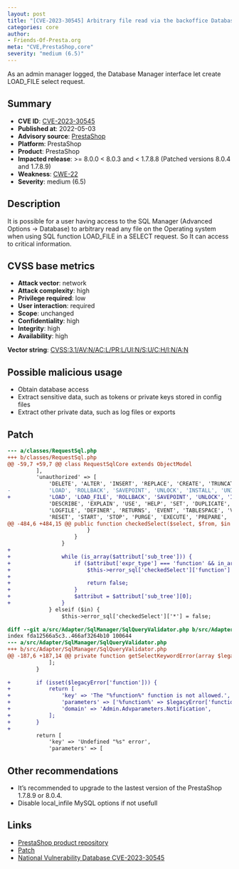 ```yaml
---
layout: post
title: "[CVE-2023-30545] Arbitrary file read via the backoffice Database Manager [DEBATE RUNNING ABOUT SCORING FROM PS CORE]"
categories: core
author:
- Friends-Of-Presta.org
meta: "CVE,PrestaShop,core"
severity: "medium (6.5)"
---
```


As an admin manager logged, the Database Manager interface let create LOAD_FILE select request.

## Summary

* **CVE ID**: [CVE-2023-30545](https://cve.mitre.org/cgi-bin/cvename.cgi?name=CVE-2023-30545)
* **Published at**: 2022-05-03
* **Advisory source**: [PrestaShop](https://github.com/PrestaShop/PrestaShop/security/advisories/GHSA-fh7r-996q-gvcp)
* **Platform**: PrestaShop
* **Product**: PrestaShop
* **Impacted release**: >= 8.0.0 < 8.0.3 and < 1.7.8.8 (Patched versions 8.0.4 and 1.7.8.9)
* **Weakness**: [CWE-22](https://www.cvedetails.com/cwe-details/22/cwe.html)
* **Severity**: medium (6.5)

## Description

It is possible for a user having access to the SQL Manager (Advanced Options -> Database) to arbitrary read any file on the Operating system when using SQL function LOAD_FILE in a SELECT request. So It can access to critical information.

## CVSS base metrics

* **Attack vector**: network
* **Attack complexity**: high
* **Privilege required**: low
* **User interaction**: required
* **Scope**: unchanged
* **Confidentiality**: high
* **Integrity**: high
* **Availability**: high

**Vector string**: [CVSS:3.1/AV:N/AC:L/PR:L/UI:N/S:U/C:H/I:N/A:N](https://nvd.nist.gov/vuln-metrics/cvss/v3-calculator?vector=AV:N/AC:L/PR:L/UI:N/S:U/C:H/I:N/A:N)

## Possible malicious usage

* Obtain database access
* Extract sensitive data, such as tokens or private keys stored in config files
* Extract other private data, such as log files or exports

## Patch

```diff
--- a/classes/RequestSql.php
+++ b/classes/RequestSql.php
@@ -59,7 +59,7 @@ class RequestSqlCore extends ObjectModel
         ],
         'unauthorized' => [
             'DELETE', 'ALTER', 'INSERT', 'REPLACE', 'CREATE', 'TRUNCATE', 'OPTIMIZE', 'GRANT', 'REVOKE', 'SHOW', 'HANDLER',
-            'LOAD', 'ROLLBACK', 'SAVEPOINT', 'UNLOCK', 'INSTALL', 'UNINSTALL', 'ANALZYE', 'BACKUP', 'CHECK', 'CHECKSUM', 'REPAIR', 'RESTORE', 'CACHE',
+            'LOAD', 'LOAD_FILE', 'ROLLBACK', 'SAVEPOINT', 'UNLOCK', 'INSTALL', 'UNINSTALL', 'ANALZYE', 'BACKUP', 'CHECK', 'CHECKSUM', 'REPAIR', 'RESTORE', 'CACHE',
             'DESCRIBE', 'EXPLAIN', 'USE', 'HELP', 'SET', 'DUPLICATE', 'VALUES',  'INTO', 'RENAME', 'CALL', 'PROCEDURE',  'FUNCTION', 'DATABASE', 'SERVER',
             'LOGFILE', 'DEFINER', 'RETURNS', 'EVENT', 'TABLESPACE', 'VIEW', 'TRIGGER', 'DATA', 'DO', 'PASSWORD', 'USER', 'PLUGIN', 'FLUSH', 'KILL',
             'RESET', 'START', 'STOP', 'PURGE', 'EXECUTE', 'PREPARE', 'DEALLOCATE', 'LOCK', 'USING', 'DROP', 'FOR', 'UPDATE', 'BEGIN', 'BY', 'ALL', 'SHARE',
@@ -484,6 +484,15 @@ public function checkedSelect($select, $from, $in = false)
                         }
                     }
                 }
+
+                while (is_array($attribut['sub_tree'])) {
+                    if ($attribut['expr_type'] === 'function' && in_array(strtoupper($attribut['base_expr']), $this->tested['unauthorized'])) {
+                        $this->error_sql['checkedSelect']['function'] = $attribut['base_expr'];
+
+                        return false;
+                    }
+                    $attribut = $attribut['sub_tree'][0];
+                }
             } elseif ($in) {
                 $this->error_sql['checkedSelect']['*'] = false;
 
diff --git a/src/Adapter/SqlManager/SqlQueryValidator.php b/src/Adapter/SqlManager/SqlQueryValidator.php
index fda12566a5c3..466af3264b10 100644
--- a/src/Adapter/SqlManager/SqlQueryValidator.php
+++ b/src/Adapter/SqlManager/SqlQueryValidator.php
@@ -187,6 +187,14 @@ private function getSelectKeywordError(array $legacyError)
             ];
         }
 
+        if (isset($legacyError['function'])) {
+            return [
+                'key' => 'The "%function%" function is not allowed.',
+                'parameters' => ['%function%' => $legacyError['function']],
+                'domain' => 'Admin.Advparameters.Notification',
+            ];
+        }
+
         return [
             'key' => 'Undefined "%s" error',
             'parameters' => [
```

## Other recommendations

* It’s recommended to upgrade to the lastest version of the PrestaShop 1.7.8.9 or 8.0.4.
* Disable local_infile MySQL options if not usefull


## Links

* [PrestaShop product repository](https://github.com/PrestaShop/PrestaShop/security/advisories/GHSA-8r4m-5p6p-52rp)
* [Patch](https://github.com/PrestaShop/PrestaShop/commit/d900806e1841a31f26ff0a1843a6888fc1bb7f81.patch)
* [National Vulnerability Database CVE-2023-30545](https://nvd.nist.gov/vuln/detail/CVE-2023-30545)

